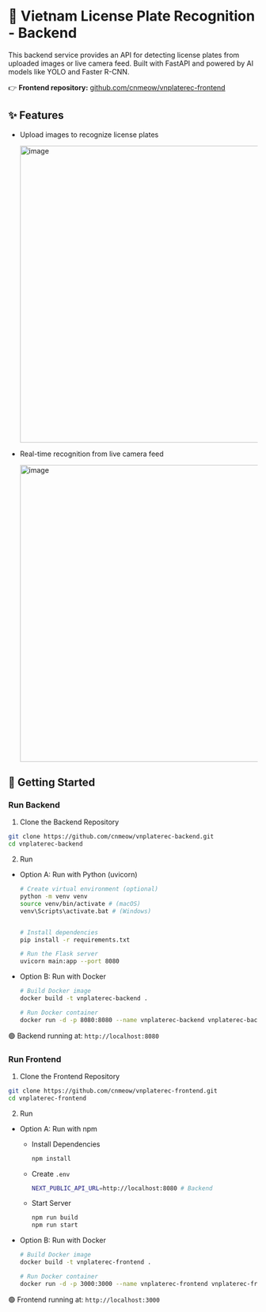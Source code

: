 # 🚗 Vietnam License Plate Recognition - Backend 

This backend service provides an API for detecting license plates from uploaded images or live camera feed. Built with FastAPI and powered by AI models like YOLO and Faster R-CNN.
  
👉 **Frontend repository:** [github.com/cnmeow/vnplaterec-frontend](https://github.com/cnmeow/vnplaterec-frontend) 

## ✨ Features

- Upload images to recognize license plates 

  <img width="600" alt="image" src="https://github.com/user-attachments/assets/2c7e742f-776d-4e83-ae53-7cb76fc37834" />
- Real-time recognition from live camera feed

  <img width="600" alt="image" src="https://github.com/user-attachments/assets/3a3ab07e-7c94-4c5b-8842-10feafd537b4" />

## 🚀 Getting Started

### Run Backend
1. Clone the Backend Repository
```bash
git clone https://github.com/cnmeow/vnplaterec-backend.git
cd vnplaterec-backend
```

2. Run
- Option A: Run with Python (uvicorn)
  ```bash
  # Create virtual environment (optional)
  python -m venv venv
  source venv/bin/activate # (macOS)
  venv\Scripts\activate.bat # (Windows)

  
  # Install dependencies
  pip install -r requirements.txt
  
  # Run the Flask server
  uvicorn main:app --port 8080 
  ```

- Option B: Run with Docker
  ```bash
  # Build Docker image
  docker build -t vnplaterec-backend .

  # Run Docker container
  docker run -d -p 8080:8080 --name vnplaterec-backend vnplaterec-backend
  ```

🟢 Backend running at: `http://localhost:8080`

### Run Frontend
1. Clone the Frontend Repository
```bash
git clone https://github.com/cnmeow/vnplaterec-frontend.git
cd vnplaterec-frontend
```

2. Run
- Option A: Run with npm
  - Install Dependencies
    ```bash
    npm install
    ```
  - Create `.env`
    ```bash
    NEXT_PUBLIC_API_URL=http://localhost:8080 # Backend
    ```
  - Start Server
    ```bash
    npm run build
    npm run start
    ```

- Option B: Run with Docker
  ```bash
  # Build Docker image
  docker build -t vnplaterec-frontend .

  # Run Docker container
  docker run -d -p 3000:3000 --name vnplaterec-frontend vnplaterec-frontend
  ```

🟢 Frontend running at: `http://localhost:3000`
